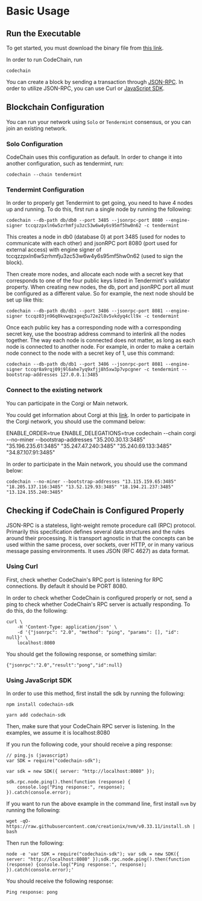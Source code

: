 # Basic Usage

## Run the Executable

To get started, you must download the binary file from [this link](https://github.com/codechain-io/codechain/releases).

In order to run CodeChain, run

```
codechain
```

You can create a block by sending a transaction through [JSON-RPC](https://github.com/CodeChain-io/codechain/blob/master/spec/JSON-RPC.md). In order to utilize JSON-RPC, you can use Curl or [JavaScript SDK](https://api.codechain.io/).

## Blockchain Configuration

You can run your network using `Solo` or `Tendermint` consensus, or you can join an existing network.

### Solo Configuration

CodeChain uses this configuration as default. In order to change it into another configuration, such as tendermint, run:

```
codechain --chain tendermint
```

### Tendermint Configuration

In order to properly get Tendermint to get going, you need to have 4 nodes up and running. To do this, first run a single node by running the following:

```
codechain --db-path db/db0 --port 3485 --jsonrpc-port 8080 --engine-signer tccqzzpxln6w5zrhmfju3zc53w6w4y6s95mf5hw0n62 -c tendermint
```

This creates a node in db0 (database 0) at port 3485 (used for nodes to communicate with each other) and jsonRPC port 8080 (port used for external access) with engine signer of tccqzzpxln6w5zrhmfju3zc53w6w4y6s95mf5hw0n62 (used to sign the block).

Then create more nodes, and allocate each node with a secret key that corresponds to one of the four public keys listed in Tendermint's validator property. When creating new nodes, the db, port and jsonRPC port all must be configured as a different value. So for example, the next node should be set up like this:

```
codechain --db-path db/db1 --port 3486 --jsonrpc-port 8081 --engine-signer tccqz03jn96q0kvwqzxgeq5u72e2l8v5vkdyq4cll9x -c tendermint
```

Once each public key has a corresponding node with a corresponding secret key, use the boostrap address command to interlink all the nodes together. The way each node is connected does not matter, as long as each node is connected to another node. For example, in order to make a certain node connect to the node with a secret key of 1, use this command:

```
codechain --db-path db/db1 --port 3486 --jsonrpc-port 8081 --engine-signer tccqr8a9rqj09j9l6ahe7yq9xfjj8h5xw3p7vpcgner -c tendermint --bootstrap-addresses 127.0.0.1:3485
```

### Connect to the existing network

You can participate in the Corgi or Main network.

You could get information about Corgi at this [link](https://corgi.codechain.io/). In order to participate in the Corgi network, you should use the command below:

ENABLE_ORDER=true ENABLE_DELEGATIONS=true codechain --chain corgi --no-miner --bootstrap-addresses "35.200.30.13:3485" "35.196.235.61:3485" "35.247.47.240:3485" "35.240.69.133:3485" "34.87.107.91:3485"

In order to participate in the Main network, you should use the command below:

```
codechain --no-miner --bootstrap-addresses "13.115.159.65:3485" "18.205.137.116:3485" "13.52.129.93:3485" "18.194.21.237:3485" "13.124.155.240:3485"
```

## Checking if CodeChain is Configured Properly

JSON-RPC is a stateless, light-weight remote procedure call (RPC) protocol. Primarily this specification defines several data structures and the rules around their processing. It is transport agnostic in that the concepts can be used within the same process, over sockets, over HTTP, or in many various message passing environments. It uses JSON (RFC 4627) as data format.

### Using Curl

First, check whether CodeChain's RPC port is listening for RPC connections. By default it should be PORT 8080.

In order to check whether CodeChain is configured properly or not, send a ping to check whether CodeChain's RPC server is actually responding. To do this, do the following:

```
curl \
    -H 'Content-Type: application/json' \
    -d '{"jsonrpc": "2.0", "method": "ping", "params": [], "id": null}' \
    localhost:8080
```

You should get the following response, or something similar:

```
{"jsonrpc":"2.0","result":"pong","id":null}
```

### Using JavaScript SDK

In order to use this method, first install the sdk by running the following:

```
npm install codechain-sdk
```

```
yarn add codechain-sdk
```

Then, make sure that your CodeChain RPC server is listening. In the examples, we assume it is localhost:8080

If you run the following code, your should receive a ping response:

```
// ping.js (javascript)
var SDK = require("codechain-sdk");

var sdk = new SDK({ server: "http://localhost:8080" });

sdk.rpc.node.ping().then(function (response) {
    console.log("Ping response:", response);
}).catch(console.error);
```

If you want to run the above example in the command line, first install `nvm` by running the following:

```
wget -qO- https://raw.githubusercontent.com/creationix/nvm/v0.33.11/install.sh | bash
```

Then run the following:

```
node -e 'var SDK = require("codechain-sdk"); var sdk = new SDK({ server: "http://localhost:8080" });sdk.rpc.node.ping().then(function (response) {console.log("Ping response:", response); }).catch(console.error);'
```

You should receive the following response:

```
Ping response: pong
```
